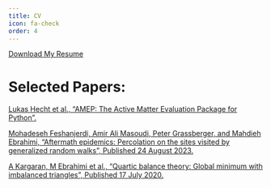 ```yaml
---
title: CV
icon: fa-check
order: 4
---
```

<html lang="en">
<head>
    <meta charset="UTF-8">
    <meta name="viewport" content="width=device-width, initial-scale=1.0">
</head>
<body>
    <a href="assets/files/Mahdieh_Ebrahimi_CV.pdf" download>Download My Resume</a>

<h1>Selected Papers:</h1>

<p class="paper-ref">
	<a href="https://arxiv.org/abs/2404.16533" 
	target="_blank">Lukas Hecht et al., “AMEP: The Active Matter Evaluation Package for Python”.</a></p>

<p class="paper-ref">
	<a href="https://journals.aps.org/pre/abstract/10.1103/PhysRevE.108.024312" 
	target="_blank">Mohadeseh Feshanjerdi, Amir Ali Masoudi, Peter Grassberger, and Mahdieh Ebrahimi, “Aftermath epidemics: Percolation on the sites visited by generalized random walks”,  Published 24 August 2023.</a></p>

<p class="paper-ref">
	<a href="https://journals.aps.org/pre/abstract/10.1103/PhysRevE.102.012310" 
	target="_blank">A Kargaran, M Ebrahimi et al., “Quartic balance theory: Global minimum with imbalanced triangles”,  Published 17 July 2020.</a></p>											


</body>
</html>


    
